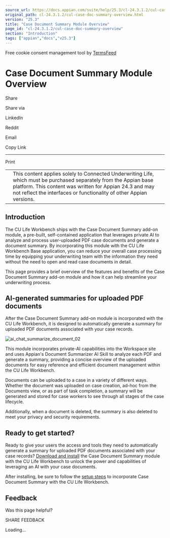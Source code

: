 ```yaml
---
source_url: https://docs.appian.com/suite/help/25.3/cl-24.3.1.2/cul-case-doc-summary-overview.html
original_path: cl-24.3.1.2/cul-case-doc-summary-overview.html
version: "25.3"
title: "Case Document Summary Module Overview"
page_id: "cl-24.3.1.2/cul-case-doc-summary-overview"
section: "Introduction"
tags: ["appian","docs","v25.3"]
---
```



Free cookie consent management tool by [TermsFeed](https://www.termsfeed.com/)

# Case Document Summary Module Overview

Share

Share via

LinkedIn

Reddit

Email

Copy Link

* * *

Print

<table><tbody><tr><td><i class="fa fa-check-square-o" aria-hidden="true"></i></td><td>This content applies solely to Connected Underwriting Life, which must be purchased separately from the Appian base platform. This content was written for Appian 24.3 and may not reflect the interfaces or functionality of other Appian versions.</td></tr></tbody></table>

## Introduction

The CU Life Workbench ships with the Case Document Summary add-on module, a pre-built, self-contained application that leverages private AI to analyze and process user-uploaded PDF case documents and generate a document summary. By incorporating this module with the CU Life Workbench Base application, you can reduce your overall case processing time by equipping your underwriting team with the information they need without the need to open and read case documents in detail.

This page provides a brief overview of the features and benefits of the Case Document Summary add-on module and how it can help streamline your underwriting process.

## AI-generated summaries for uploaded PDF documents

After the Case Document Summary add-on module is incorporated with the CU Life Workbench, it is designed to automatically generate a summary for uploaded PDF documents associated with your case records.

![ai_chat_summarize_document_02](images/ai_chat_summarize_document_02.png)

This module incorporates private-AI capabilities into the Workspace site and uses Appian's Document Summarizer AI Skill to analyze each PDF and generate a summary, providing a concise overview of the uploaded documents for easy reference and efficient document management within the CU Life Workbench.

Documents can be uploaded to a case in a variety of different ways. Whether the document was uploaded on case creation, ad-hoc from the Documents view, or as part of task completion, a summary will be generated and stored for case workers to see through all stages of the case lifecycle.

Additionally, when a document is deleted, the summary is also deleted to meet your privacy and security requirements.

## Ready to get started?

Ready to give your users the access and tools they need to automatically generate a summary for uploaded PDF documents associated with your case records? [Download and install](cul-case-doc-summary-installation.html) the Case Document Summary module with the CU Life Workbench to unlock the power and capabilities of leveraging an AI with your case documents.

After installing, be sure to follow the [setup steps](cul-case-doc-summary-setup.html) to incorporate Case Document Summary with the CU Life Workbench.

## Feedback

Was this page helpful?

SHARE FEEDBACK

Loading...